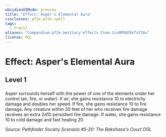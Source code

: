 ```yaml
---
obsidianUIMode: preview
title: "Effect: Asper's Elemental Aura"
cssclasses: pf2e,pf2e-spell
tags:
  - trait/
aliases: "Compendium.pf2e.bestiary-effects.Item.1zvAMG6E9xTsY2Au"
license: OGL
---
```

# Effect: Asper's Elemental Aura
## Level 1
### 






Asper surrounds herself with the power of one of the elements under her control (air, fire, or water). If air, she gains resistance 10 to electricity damage and doubles her speed. If fire, she gains resistance 10 to fire damage. Any creature within 30 feet of her who receives fire damage receives an extra 2d10 persistent fire damage. If water, she gains resistance 10 to cold damage and fast healing 20.

*Source: Pathfinder Society Scenario #5-20: The Rakshasa's Court*
*OGL*